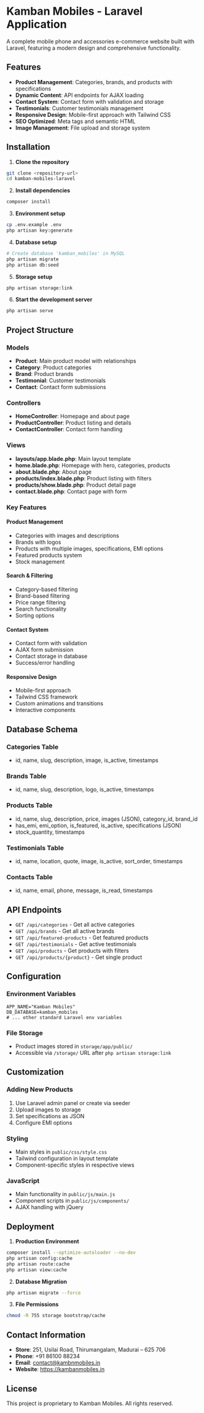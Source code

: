 # Kamban Mobiles - Laravel Application

A complete mobile phone and accessories e-commerce website built with Laravel, featuring a modern design and comprehensive functionality.

## Features

- **Product Management**: Categories, brands, and products with specifications
- **Dynamic Content**: API endpoints for AJAX loading
- **Contact System**: Contact form with validation and storage
- **Testimonials**: Customer testimonials management
- **Responsive Design**: Mobile-first approach with Tailwind CSS
- **SEO Optimized**: Meta tags and semantic HTML
- **Image Management**: File upload and storage system

## Installation

1. **Clone the repository**
```bash
git clone <repository-url>
cd kamban-mobiles-laravel
```

2. **Install dependencies**
```bash
composer install
```

3. **Environment setup**
```bash
cp .env.example .env
php artisan key:generate
```

4. **Database setup**
```bash
# Create database 'kamban_mobiles' in MySQL
php artisan migrate
php artisan db:seed
```

5. **Storage setup**
```bash
php artisan storage:link
```

6. **Start the development server**
```bash
php artisan serve
```

## Project Structure

### Models
- **Product**: Main product model with relationships
- **Category**: Product categories
- **Brand**: Product brands
- **Testimonial**: Customer testimonials
- **Contact**: Contact form submissions

### Controllers
- **HomeController**: Homepage and about page
- **ProductController**: Product listing and details
- **ContactController**: Contact form handling

### Views
- **layouts/app.blade.php**: Main layout template
- **home.blade.php**: Homepage with hero, categories, products
- **about.blade.php**: About page
- **products/index.blade.php**: Product listing with filters
- **products/show.blade.php**: Product detail page
- **contact.blade.php**: Contact page with form

### Key Features

#### Product Management
- Categories with images and descriptions
- Brands with logos
- Products with multiple images, specifications, EMI options
- Featured products system
- Stock management

#### Search & Filtering
- Category-based filtering
- Brand-based filtering
- Price range filtering
- Search functionality
- Sorting options

#### Contact System
- Contact form with validation
- AJAX form submission
- Contact storage in database
- Success/error handling

#### Responsive Design
- Mobile-first approach
- Tailwind CSS framework
- Custom animations and transitions
- Interactive components

## Database Schema

### Categories Table
- id, name, slug, description, image, is_active, timestamps

### Brands Table
- id, name, slug, description, logo, is_active, timestamps

### Products Table
- id, name, slug, description, price, images (JSON), category_id, brand_id
- has_emi, emi_option, is_featured, is_active, specifications (JSON)
- stock_quantity, timestamps

### Testimonials Table
- id, name, location, quote, image, is_active, sort_order, timestamps

### Contacts Table
- id, name, email, phone, message, is_read, timestamps

## API Endpoints

- `GET /api/categories` - Get all active categories
- `GET /api/brands` - Get all active brands
- `GET /api/featured-products` - Get featured products
- `GET /api/testimonials` - Get active testimonials
- `GET /api/products` - Get products with filters
- `GET /api/products/{product}` - Get single product

## Configuration

### Environment Variables
```env
APP_NAME="Kamban Mobiles"
DB_DATABASE=kamban_mobiles
# ... other standard Laravel env variables
```

### File Storage
- Product images stored in `storage/app/public/`
- Accessible via `/storage/` URL after `php artisan storage:link`

## Customization

### Adding New Products
1. Use Laravel admin panel or create via seeder
2. Upload images to storage
3. Set specifications as JSON
4. Configure EMI options

### Styling
- Main styles in `public/css/style.css`
- Tailwind configuration in layout template
- Component-specific styles in respective views

### JavaScript
- Main functionality in `public/js/main.js`
- Component scripts in `public/js/components/`
- AJAX handling with jQuery

## Deployment

1. **Production Environment**
```bash
composer install --optimize-autoloader --no-dev
php artisan config:cache
php artisan route:cache
php artisan view:cache
```

2. **Database Migration**
```bash
php artisan migrate --force
```

3. **File Permissions**
```bash
chmod -R 755 storage bootstrap/cache
```

## Contact Information

- **Store**: 251, Usilai Road, Thirumangalam, Madurai – 625 706
- **Phone**: +91 86100 88234
- **Email**: contact@kambnmobiles.in
- **Website**: https://kambanmobiles.in

## License

This project is proprietary to Kamban Mobiles. All rights reserved.